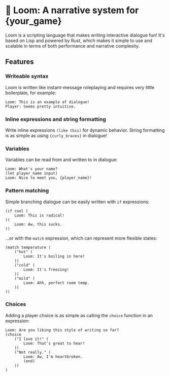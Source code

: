 # 🧶 Loom: A narrative system for {your_game}
Loom is a scripting language that makes writing interactive dialogue fun! It's based on Lisp and powered by Rust, which makes it simple to use and scalable in terms of both performance and narrative complexity.

## Features
### Writeable syntax
Loom is written like instant-message roleplaying and requires very little boilerplate, for example:
```
Loom: This is an example of dialogue!
Player: Seems pretty intuitive.
```

### Inline expressions and string formatting
Write inline expressions `(like this)` for dynamic behavior. String formatting is as simple as using `{curly_braces}` in dialogue!

### Variables
Variables can be read from and written to in dialogue:
```
Loom: What's your name?
(let player_name input)
Loom: Nice to meet you, {player_name}!
```

### Pattern matching
Simple branching dialogue can be easily written with `if` expressions:
```
(if cool (
    Loom: This is radical!
)(
    Loom: Aw, this sucks.
))
```
...or with the `match` expression, which can represent more flexible states:
```
(match temperature (
    ("hot" (
        Loom: It's boiling in here!
    ))
    ("cold" (
        Loom: It's freezing!
    ))
    ("mild" (
        Loom: Ahh, perfect room temp.
    ))
))
```

### Choices
Adding a player choice is as simple as calling the `choice` function in an expression:
```
Loom: Are you liking this style of writing so far?
(choice
    ("I love it!" (
        Loom: That's great to hear!
    ))
    ("Not really." (
        Loom: Aw, I'm heartbroken.
        (end)
    ))
)
```
